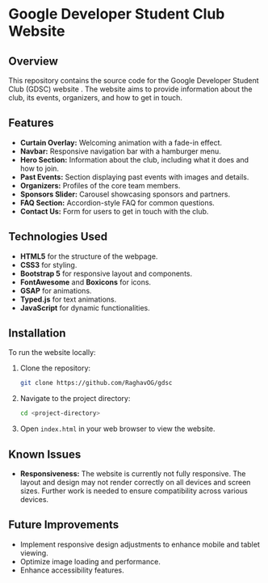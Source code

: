 

# Google Developer Student Club Website

## Overview

This repository contains the source code for the Google Developer Student Club (GDSC) website . The website aims to provide information about the club, its events, organizers, and how to get in touch.

## Features

- **Curtain Overlay:** Welcoming animation with a fade-in effect.
- **Navbar:** Responsive navigation bar with a hamburger menu.
- **Hero Section:** Information about the club, including what it does and how to join.
- **Past Events:** Section displaying past events with images and details.
- **Organizers:** Profiles of the core team members.
- **Sponsors Slider:** Carousel showcasing sponsors and partners.
- **FAQ Section:** Accordion-style FAQ for common questions.
- **Contact Us:** Form for users to get in touch with the club.

## Technologies Used

- **HTML5** for the structure of the webpage.
- **CSS3** for styling.
- **Bootstrap 5** for responsive layout and components.
- **FontAwesome** and **Boxicons** for icons.
- **GSAP** for animations.
- **Typed.js** for text animations.
- **JavaScript** for dynamic functionalities.

## Installation

To run the website locally:

1. Clone the repository:
   ```bash
   git clone https://github.com/RaghavOG/gdsc
   ```

2. Navigate to the project directory:
   ```bash
   cd <project-directory>
   ```

3. Open `index.html` in your web browser to view the website.

## Known Issues

- **Responsiveness:** The website is currently not fully responsive. The layout and design may not render correctly on all devices and screen sizes. Further work is needed to ensure compatibility across various devices.

## Future Improvements

- Implement responsive design adjustments to enhance mobile and tablet viewing.
- Optimize image loading and performance.
- Enhance accessibility features.

